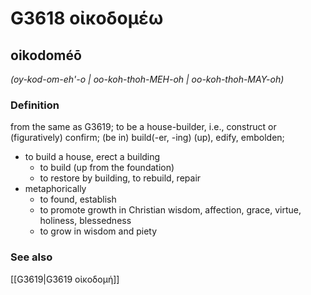 # G3618 οἰκοδομέω

## oikodoméō

_(oy-kod-om-eh'-o | oo-koh-thoh-MEH-oh | oo-koh-thoh-MAY-oh)_

### Definition

from the same as G3619; to be a house-builder, i.e., construct or (figuratively) confirm; (be in) build(-er, -ing) (up), edify, embolden; 

- to build a house, erect a building
  - to build (up from the foundation)
  - to restore by building, to rebuild, repair
- metaphorically
  - to found, establish
  - to promote growth in Christian wisdom, affection, grace, virtue, holiness, blessedness
  - to grow in wisdom and piety

### See also

[[G3619|G3619 οἰκοδομή]]
